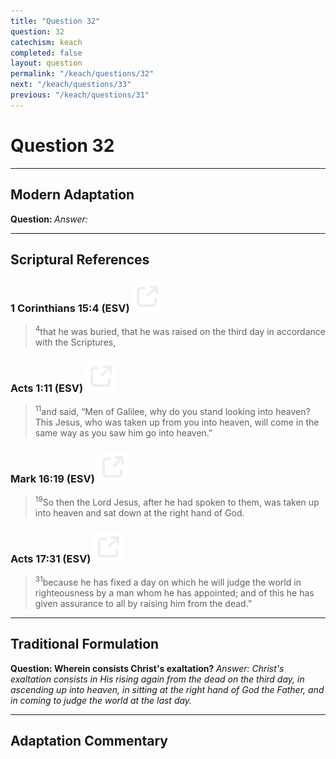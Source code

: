 ```yaml
---
title: "Question 32"
question: 32
catechism: keach
completed: false
layout: question
permalink: "/keach/questions/32"
next: "/keach/questions/33"
previous: "/keach/questions/31"
---
```

# Question 32
---
## Modern Adaptation
<strong>
    Question:
</strong>

<em>
    Answer:
</em>

---
## Scriptural References
### 1 Corinthians 15:4 (ESV) <a href="https://biblegateway.com/passage/?search=1+Corinthians+15%3A4&version=ESV"><img src="/assets/svg/link.svg"/></a>
> <sup>4</sup>that he was buried, that he was raised on the third day in accordance with the Scriptures,

### Acts 1:11 (ESV) <a href="https://biblegateway.com/passage/?search=Acts+1%3A11&version=ESV"><img src="/assets/svg/link.svg"/></a>
> <sup>11</sup>and said, “Men of Galilee, why do you stand looking into heaven? This Jesus, who was taken up from you into heaven, will come in the same way as you saw him go into heaven.”

### Mark 16:19 (ESV) <a href="https://biblegateway.com/passage/?search=Mark+16%3A19&version=ESV"><img src="/assets/svg/link.svg"/></a>
> <sup>19</sup>So then the Lord Jesus, after he had spoken to them, was taken up into heaven and sat down at the right hand of God.

### Acts 17:31 (ESV) <a href="https://biblegateway.com/passage/?search=Acts+17%3A31&version=ESV"><img src="/assets/svg/link.svg"/></a>
> <sup>31</sup>because he has fixed a day on which he will judge the world in righteousness by a man whom he has appointed; and of this he has given assurance to all by raising him from the dead.”

---
## Traditional Formulation
<strong>
    Question: Wherein consists Christ's exaltation?
</strong>

<em>
    Answer: Christ's exaltation consists in His rising again from the dead on the third day, in ascending up into heaven, in sitting at the right hand of God the Father, and in coming to judge the world at the last day.
</em>

---
## Adaptation Commentary
